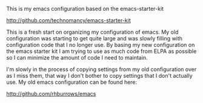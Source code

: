 This is my emacs configuration based on the emacs-starter-kit

http://github.com/technomancy/emacs-starter-kit

This is a fresh start on organizing my configuration of emacs. My old
configuration was starting to get quite large and was slowly filling
with configuration code that I no longer use. By basing my new
configuration on the emacs starter kit I am trying to use as much code
from ELPA as possible so I can minimize the amount of code I need to
maintain.

I'm slowly in the process of copying settings from my old
configuration over as I miss them, that way I don't bother to copy
settings that I don't actually use. My old emacs configuration can be
found here:

http://github.com/rhburrows/emacs